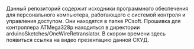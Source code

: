 Данный репозиторий содержит исходники программного обеспечения для персонального компьютера, работающего с системой контроля и управления доступом. Они находятся в папке PCsoft. Прошивка для контроллера ATMega328p находиться в директории arduinoSketches/OneWireRetranslator. В скором времени здесь появиться ссылка на видео презентацию данной СКУД.
